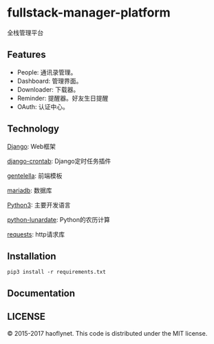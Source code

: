 # fullstack-manager-platform
全栈管理平台

## Features
- People: 通讯录管理。
- Dashboard: 管理界面。
- Downloader: 下载器。
- Reminder: 提醒器。好友生日提醒
- OAuth: 认证中心。

## Technology
[Django](https://www.djangoproject.com/): Web框架

[django-crontab](https://github.com/kraiz/django-crontab): Django定时任务插件

[gentelella](https://github.com/puikinsh/gentelella): 前端模板

[mariadb](https://mariadb.org): 数据库

[Python3](python.org): 主要开发语言

[python-lunardate](https://github.com/lidaobing/python-lunardate): Python的农历计算
 
[requests](https://github.com/kennethreitz/requests): http请求库

## Installation
```shell
pip3 install -r requirements.txt

```

## Documentation
## LICENSE
© 2015-2017 haoflynet. This code is distributed under the MIT license.
